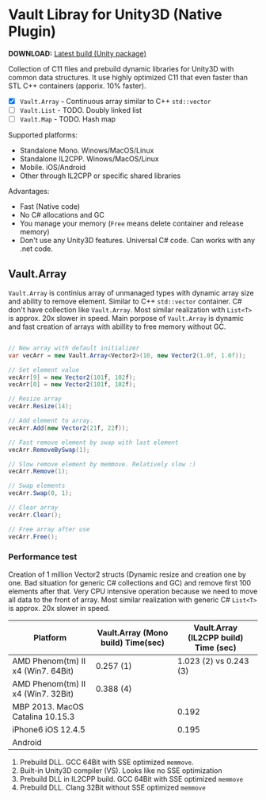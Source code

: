 # Vault Libray for Unity3D (Native Plugin)

**DOWNLOAD:** [Latest build (Unity package)](https://github.com/dasannikov/Vault/releases)

Collection of C11 files and prebuild dynamic libraries for Unity3D with common data structures. It use highly optimized C11 that even faster than STL C++ containers (apporix. 10% faster).
- [x] `Vault.Array` - Continuous array similar to C++ `std::vector`
- [ ] `Vault.List` - TODO. Doubly linked list
- [ ] `Vault.Map` - TODO. Hash map

Supported platforms:
- Standalone Mono. Winows/MacOS/Linux
- Standalone IL2CPP. Winows/MacOS/Linux
- Mobile. iOS/Android
- Other through IL2CPP or specific shared libraries

Advantages:
- Fast (Native code)
- No C# allocations and GC
- You manage your memory (`Free` means delete container and release memory)
- Don't use any Unity3D features. Universal C# code. Can works with any .net code.

## Vault.Array
`Vault.Array` is continius array of unmanaged types with dynamic array size and ability to remove element. Similar to C++ `std::vector` container. C# don't have collection like `Vault.Array`. Most similar realization with `List<T>` is approx. 20x slower in speed. Main porpose of `Vault.Array` is dynamic and fast creation of arrays with abillity to free memory without GC.

```csharp

// New array with default initializer
var vecArr = new Vault.Array<Vector2>(10, new Vector2(1.0f, 1.0f));

// Set element value
vecArr[9] = new Vector2(101f, 102f);
vecArr[0] = new Vector2(101f, 102f);

// Resize array
vecArr.Resize(14);

// Add element to array.
vecArr.Add(new Vector2(21f, 22f));

// Fast remove element by swap with last element
vecArr.RemoveBySwap(1);

// Slow remove element by memmove. Relatively slow :)
vecArr.Remove(1);

// Swap elements
vecArr.Swap(0, 1);

// Clear array
vecArr.Clear();

// Free array after use
vecArr.Free();

```

### Performance test
 Creation of 1 million Vector2 structs (Dynamic resize and creation one by one. Bad situation for generic C# collections and GC) and remove first 100 elements after that. Very CPU intensive operation because we need to move all data to the front of array. Most similar realization with generic C# `List<T>` is approx. 20x slower in speed.


| Platform | Vault.Array (Mono build) Time(sec) | Vault.Array (IL2CPP build) Time (sec) |
|----------|----------------|-------------------|
| AMD Phenom(tm) II x4 (Win7. 64Bit) | 0.257 (1) | 1.023 (2) vs 0.243 (3) |
| AMD Phenom(tm) II x4 (Win7. 32Bit) | 0.388 (4) |  |
| MBP 2013. MacOS Catalina 10.15.3 |  | 0.192 |
| iPhone6 iOS 12.4.5 |  | 0.195 |
| Android |  |  |

1. Prebuild DLL. GCC 64Bit with SSE optimized `memmove`.
2. Built-in Unity3D compiler (VS). Looks like no SSE optimization
3. Prebuild DLL in IL2CPP build. GCC 64Bit with SSE optimized `memmove`
4. Prebuild DLL. Clang 32Bit without SSE optimized `memmove`
